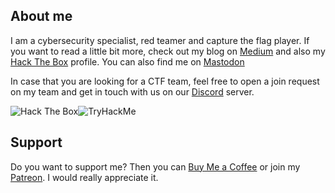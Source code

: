 ## About me

I am a cybersecurity specialist, red teamer and capture the flag player. If you want to read a little bit more, check out my blog on [Medium](https://syro.medium.com/) and also my [Hack The Box](https://app.hackthebox.com/profile/156456) profile. You can also find me on [Mastodon](https://infosec.exchange/@syro)

In case that you are looking for a CTF team, feel free to open a join request on my team and get in touch with us on our [Discord](https://discord.gg/RKFQYSMF) server.

<img src="http://www.hackthebox.eu/badge/image/156456" alt="Hack The Box"><img src="https://tryhackme-badges.s3.amazonaws.com/syro.png" alt="TryHackMe">

## Support

Do you want to support me? Then you can [Buy Me a Coffee](https://buymeacoffee.com/0xsry0) or join my [Patreon](https://www.patreon.com/syr0). I would really appreciate it.
